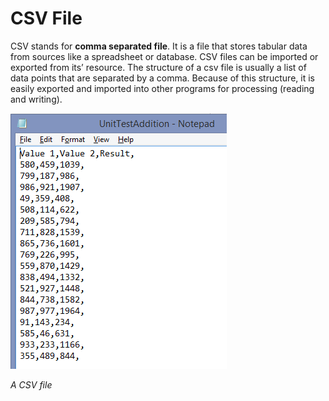 # CSV File

CSV stands for **comma separated file**. It is a file that stores tabular data from sources like a spreadsheet or database. CSV files can be imported or exported from its’ resource. The structure of a csv file is usually a list of data points that are separated by a comma. Because of this structure, it is easily exported and imported into other programs for processing (reading and writing).

![csvfile](/images/images/csvfile.png)

*A CSV file*

